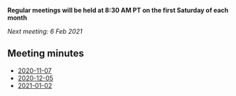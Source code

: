 **Regular meetings will be held at 8:30 AM PT on the first Saturday of each month**

_Next meeting: 6 Feb 2021_

## Meeting minutes
- [2020-11-07](20201107.md)
- [2020-12-05](20201205.md)
- [2021-01-02](20210102.md)
